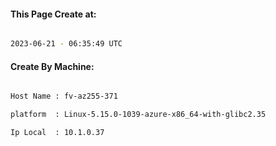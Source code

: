 
   
#### This Page Create at:

```bash

2023-06-21 - 06:35:49 UTC

```

#### Create By Machine:

```bash

Host Name : fv-az255-371

platform  : Linux-5.15.0-1039-azure-x86_64-with-glibc2.35

Ip Local  : 10.1.0.37

```

